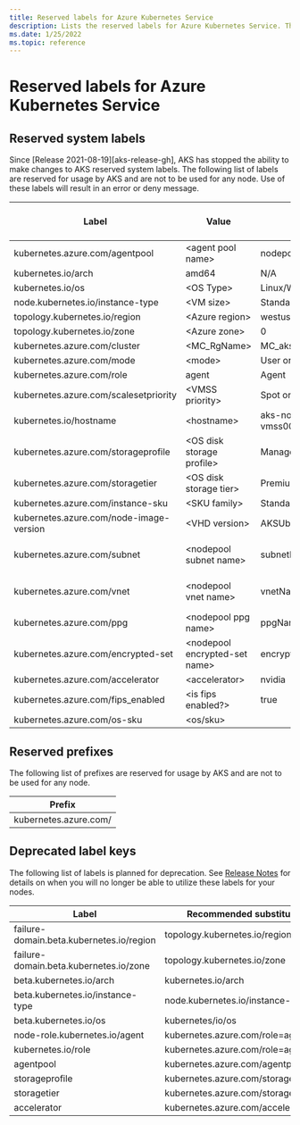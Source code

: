```yaml
---
title: Reserved labels for Azure Kubernetes Service
description: Lists the reserved labels for Azure Kubernetes Service. These labels can't be changed by the end user.
ms.date: 1/25/2022
ms.topic: reference
---
```

# Reserved labels for Azure Kubernetes Service

## Reserved system labels

Since [Release 2021-08-19][aks-release-gh], AKS has stopped the ability to make changes to AKS reserved system labels. The following list of labels are reserved for usage by AKS and are not to be used for any node. Use of these labels will result in an error or deny message. 

| Label                                   | Value                          | Example/Options                  | Virtual node usage |
|-----------------------------------------|--------------------------------|----------------------------------|--------------------|
| kubernetes.azure.com/agentpool          | \<agent pool name>             | nodepool1                        | same               |
| kubernetes.io/arch                      | amd64                          | N/A                              | N/A                |
| kubernetes.io/os                        | \<OS Type>                     | Linux/Windows                    | same               |
| node.kubernetes.io/instance-type        | \<VM size>                     | Standard_NC6                     | virtual            |
| topology.kubernetes.io/region           | \<Azure region>                | westus2                          | same               |
| topology.kubernetes.io/zone             | \<Azure zone>                  | 0                                | same               |
| kubernetes.azure.com/cluster            | \<MC_RgName>                   | MC_aks_myAKSCluster_westus2      | same               |
| kubernetes.azure.com/mode               | \<mode>                        | User or system                   | User               |
| kubernetes.azure.com/role               | agent                          | Agent                            | same               |
| kubernetes.azure.com/scalesetpriority   | \<VMSS priority>               | Spot or regular                  | N/A                |
| kubernetes.io/hostname                  | \<hostname>                    | aks-nodepool-00000000-vmss000000 | same               |
| kubernetes.azure.com/storageprofile     | \<OS disk storage profile>     | Managed                          | N/A                |
| kubernetes.azure.com/storagetier        | \<OS disk storage tier>        | Premium_LRS                      | N/A                |
| kubernetes.azure.com/instance-sku       | \<SKU family>                  | Standard_N                       | Virtual            |
| kubernetes.azure.com/node-image-version | \<VHD version>                 | AKSUbuntu-1804-2020.03.05        | VM version         |
| kubernetes.azure.com/subnet             | \<nodepool subnet name>        | subnetName                       | VM subnet name     |
| kubernetes.azure.com/vnet               | \<nodepool vnet name>          | vnetName                         | VM vnet name       |
| kubernetes.azure.com/ppg                | \<nodepool ppg name>           | ppgName                          | N/A                |
| kubernetes.azure.com/encrypted-set      | \<nodepool encrypted-set name> | encrypted-set-name               | N/A                |
| kubernetes.azure.com/accelerator        | \<accelerator>                 | nvidia                           |                    |
| kubernetes.azure.com/fips_enabled       | \<is fips enabled?>            | true                             |                    |
| kubernetes.azure.com/os-sku             | \<os/sku>                      |                                  |                    |


## Reserved prefixes

The following list of prefixes are reserved for usage by AKS and are not to be used for any node. 

| Prefix                |
|-----------------------|
| kubernetes.azure.com/ |

## Deprecated label keys

The following list of labels is planned for deprecation. See [Release Notes][aks-release-notes-gh] for details on when you will no longer be able to utilize these labels for your nodes. 

| Label                                    | Recommended substitute              |
|------------------------------------------|-------------------------------------|
| failure-domain.beta.kubernetes.io/region | topology.kubernetes.io/region       |
| failure-domain.beta.kubernetes.io/zone   | topology.kubernetes.io/zone         |
| beta.kubernetes.io/arch                  | kubernetes.io/arch                  |
| beta.kubernetes.io/instance-type         | node.kubernetes.io/instance-type    |
| beta.kubernetes.io/os                    | kubernetes/io/os                    |
| node-role.kubernetes.io/agent            | kubernetes.azure.com/role=agent     |
| kubernetes.io/role                       | kubernetes.azure.com/role=agent     |
| agentpool                                | kubernetes.azure.com/agentpool      |
| storageprofile                           | kubernetes.azure.com/storageprofile |
| storagetier                              | kubernetes.azure.com/storagetier    |
| accelerator                              | kubernetes.azure.com/accelerator    |



<!-- LINKS -->

<!-- EXTERNAL -->
[aks-release-2021-gh]: https://github.com/Azure/AKS/releases/tag/2021-08-19
[aks-release-notes-gh]: https://github.com/Azure/AKS/releases